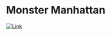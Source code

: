 # Monster Manhattan

<a href="https://drive.google.com/file/d/1RPQRdCdVJvlzAOH7UvFYJNuN60W0ptKp/view" target="_blank">
<img src="gif.gif" alt="Link">
</a>
